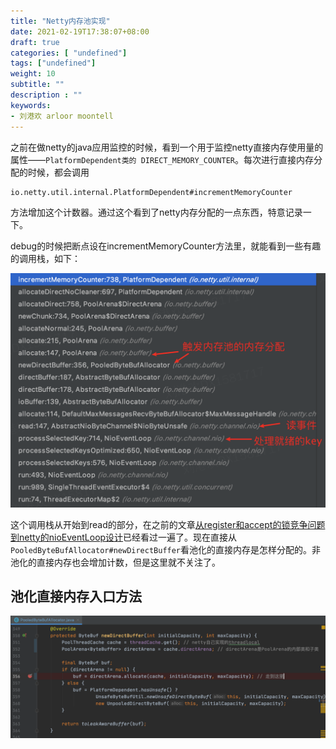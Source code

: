 ```yaml
---
title: "Netty内存池实现"
date: 2021-02-19T17:38:07+08:00
draft: true
categories: [ "undefined"]
tags: ["undefined"]
weight: 10
subtitle: ""
description : ""
keywords:
- 刘港欢 arloor moontell
---
```


之前在做netty的java应用监控的时候，看到一个用于监控netty直接内存使用量的属性——`PlatformDependent类的 DIRECT_MEMORY_COUNTER`。每次进行直接内存分配的时候，都会调用

```
io.netty.util.internal.PlatformDependent#incrementMemoryCounter
```

方法增加这个计数器。通过这个看到了netty内存分配的一点东西，特意记录一下。
<!--more-->

debug的时候把断点设在incrementMemoryCounter方法里，就能看到一些有趣的调用栈，如下：

<img src="/img/netty-new-direct-buffer-stack.png" alt="" width="850px" style="max-width: 100%;">

这个调用栈从开始到read的部分，在之前的文章[从register和accept的锁竞争问题到netty的nioEventLoop设计](/posts/netty/select-register-nioeventloop/)已经看过一遍了。现在直接从`PooledByteBufAllocator#newDirectBuffer`看池化的直接内存是怎样分配的。非池化的直接内存也会增加计数，但是这里就不关注了。

## 池化直接内存入口方法

![](/img/PooledByteBufAllocator-newDirectBuffer.png)



